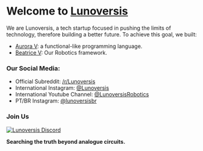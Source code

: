 # Welcome to [Lunoversis](https://lunoversis.com)

We are Lunoversis, a tech startup focused in pushing the limits of 
technology, therefore building a better future.
To achieve this goal, we built:

 - [Aurora V](https://lunoversis.com): a functional-like programming language.
 - [Beatrice V](https://github.com/Lunoversis/beatrice-v): Our Robotics framework.

### Our Social Media:
 - Official Subreddit: [/r/Lunoversis](https://reddit.com/r/lunoversis)
 - International Instagram: [@Lunoversis](https://instagram.com/lunoversis)
 - International Youtube Channel: [@LunoversisRobotics](https://youtube.com/@LunoversisRobotics)
 - PT/BR Instagram: [@lunoversisbr](https://instagram.com/lunoversisbr)

### Join Us
[![Lunoversis Discord](https://img.shields.io/discord/1363040683685842956.svg?label=Discord&logo=Discord&colorB=7289da&style=for-the-badge)](https://discord.gg/EFg5D2VDEG)

**Searching the truth beyond analogue circuits.**
